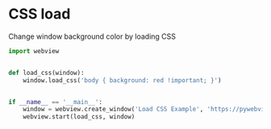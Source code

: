 # CSS load

Change window background color by loading CSS

``` python
import webview


def load_css(window):
    window.load_css('body { background: red !important; }')


if __name__ == '__main__':
    window = webview.create_window('Load CSS Example', 'https://pywebview.flowrl.com/hello')
    webview.start(load_css, window)

```